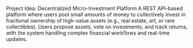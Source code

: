 Project Idea: Decentralized Micro-Investment Platform
A REST API-based platform where users pool small amounts of money to collectively invest in fractional ownership of high-value assets (e.g., real estate, art, or rare collectibles). Users propose assets, vote on investments, and track returns, with the system handling complex financial workflows and real-time updates.
